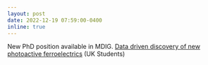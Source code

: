 ```yaml
---
layout: post
date: 2022-12-19 07:59:00-0400
inline: true
---
```


New PhD position available in MDIG. <a href='https://www.sems.qmul.ac.uk/research/studentships/435/data-driven-discovery-of-new-photoactive-ferroelectrics'>Data driven discovery of new photoactive ferroelectrics</a> (UK Students)
